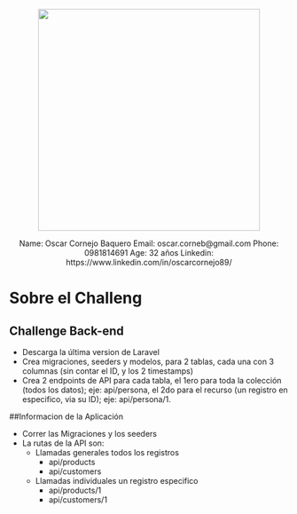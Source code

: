 <p align="center"><a href="https://laravel.com" target="_blank"><img src="https://raw.githubusercontent.com/laravel/art/master/logo-lockup/5%20SVG/2%20CMYK/1%20Full%20Color/laravel-logolockup-cmyk-red.svg" width="400"></a></p>

<p align="center">
Name: Oscar Cornejo Baquero 
Email: oscar.corneb@gmail.com
Phone: 0981814691
Age: 32 años 
Linkedin: https://www.linkedin.com/in/oscarcornejo89/
</p>

# Sobre el Challeng

## Challenge Back-end
- Descarga la última version de Laravel
- Crea migraciones, seeders y modelos, para 2 tablas, cada una con 3 columnas (sin contar el ID, y los 2 timestamps)
- Crea 2 endpoints de API para cada tabla, el 1ero para toda la colección (todos los datos); eje: api/persona, el 2do para el recurso (un registro en especifico, via su ID); eje: api/persona/1.

##Informacion de la Aplicación
- Correr las Migraciones y los seeders 
- La rutas de la API son: 
  - Llamadas generales todos los registros
    - api/products
    - api/customers
  - Llamadas individuales un registro especifico 
    - api/products/1
    - api/customers/1
